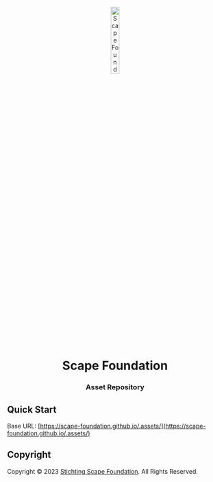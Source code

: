 <p align="center">
    <img src="https://scape-foundation.github.io/.assets/image/logo/scape_foundation-logo_dark.jpg" width="20%" height="20%" alt="Scape Foundation Logo">
</p>
<h1 align='center' style='border-bottom: none;'>Scape Foundation</h1>
<h3 align='center'>Asset Repository</h3>


## Quick Start

Base URL: [https://scape-foundation.github.io/.assets/](https://scape-foundation.github.io/.assets/)


## Copyright

Copyright &copy; 2023 [Stichting Scape Foundation](https://www.scape.foundation/ "Scape Foundation website"). All Rights Reserved.